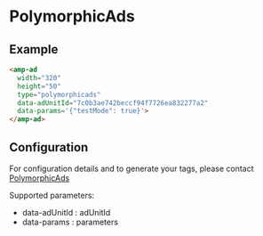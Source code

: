 <!---
Copyright 2016 The AMP HTML Authors. All Rights Reserved.

Licensed under the Apache License, Version 2.0 (the "License");
you may not use this file except in compliance with the License.
You may obtain a copy of the License at

      http://www.apache.org/licenses/LICENSE-2.0

Unless required by applicable law or agreed to in writing, software
distributed under the License is distributed on an "AS-IS" BASIS,
WITHOUT WARRANTIES OR CONDITIONS OF ANY KIND, either express or implied.
See the License for the specific language governing permissions and
limitations under the License.
-->

# PolymorphicAds

## Example

```html
<amp-ad
  width="320"
  height="50"
  type="polymorphicads"
  data-adUnitId="7c0b3ae742beccf94f7726ea832277a2"
  data-params='{"testMode": true}'>
</amp-ad>
```

## Configuration

For configuration details and to generate your tags, please contact [PolymorphicAds](https://www.polymorphicads.jp)

Supported parameters:

- data-adUnitId : adUnitId
- data-params : parameters
